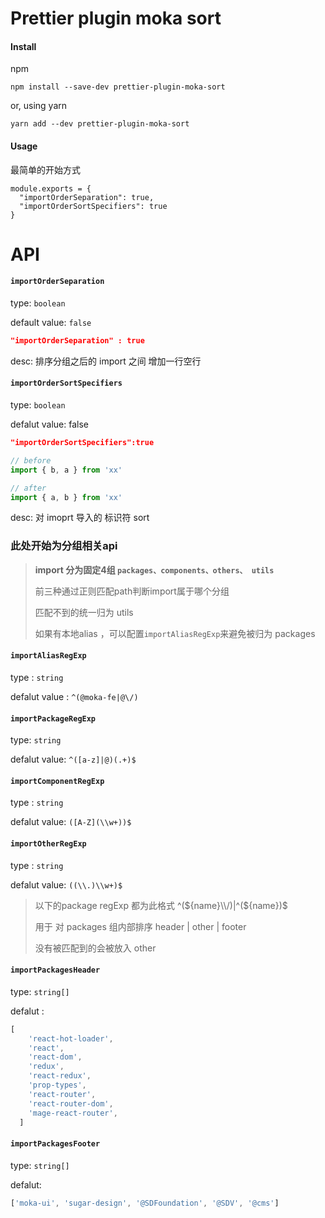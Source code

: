 # Prettier plugin moka sort

#### Install

npm

```shell script
npm install --save-dev prettier-plugin-moka-sort
```

or, using yarn

```shell script
yarn add --dev prettier-plugin-moka-sort
```


#### Usage

最简单的开始方式

```ecmascript 6
module.exports = {
  "importOrderSeparation": true,
  "importOrderSortSpecifiers": true
}
```

# API

#### `importOrderSeparation` 

type: `boolean`

default value: `false`

```json
"importOrderSeparation" : true
```

desc: 排序分组之后的 import 之间 增加一行空行



#### `importOrderSortSpecifiers`

type: `boolean`

defalut value: false

```json
"importOrderSortSpecifiers":true		
```


```js
// before
import { b, a } from 'xx' 

// after
import { a, b } from 'xx'
```
desc: 对 imoprt 导入的 标识符 sort



### 此处开始为分组相关api 

> **import 分为固定4组 `packages、components、others、 utils`**
>
> 前三种通过正则匹配path判断import属于哪个分组 
>
> 匹配不到的统一归为 utils 
>
> 如果有本地alias ，可以配置`importAliasRegExp`来避免被归为 packages



#### `importAliasRegExp`

type : `string`

defalut value : `^(@moka-fe|@\/)`



#### `importPackageRegExp`

type: `string`

defalut value: `^([a-z]|@)(.+)$`



#### `importComponentRegExp`

type : `string`

defalut value: `([A-Z](\\w+))$`



#### `importOtherRegExp`

type : `string`

defalut value: `((\\.)\\w+)$`



> 以下的package regExp 都为此格式 ^(${name}\\/)|^(${name})$
>
> 用于 对 packages 组内部排序  header | other | footer 
>
> 没有被匹配到的会被放入 other



#### `importPackagesHeader`

type: `string[]`

defalut : 

```javascript
[
    'react-hot-loader',
    'react',
    'react-dom',
    'redux',
    'react-redux',
    'prop-types',
    'react-router',
    'react-router-dom',
    'mage-react-router',
  ]
```



#### `importPackagesFooter`

type: `string[]`

defalut:

```javascript
['moka-ui', 'sugar-design', '@SDFoundation', '@SDV', '@cms']
```



